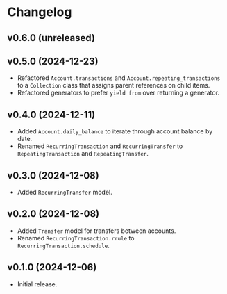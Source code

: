 # Changelog

## v0.6.0 (unreleased)

## v0.5.0 (2024-12-23)

- Refactored `Account.transactions` and `Account.repeating_transactions` to a
  `Collection` class that assigns parent references on child items.
- Refactored generators to prefer `yield from` over returning a generator.

## v0.4.0 (2024-12-11)

- Added `Account.daily_balance` to iterate through account balance by date.
- Renamed `RecurringTransaction` and `RecurringTransfer` to
  `RepeatingTransaction` and `RepeatingTransfer`.

## v0.3.0 (2024-12-08)

- Added `RecurringTransfer` model.

## v0.2.0 (2024-12-08)

- Added `Transfer` model for transfers between accounts.
- Renamed `RecurringTransaction.rrule` to `RecurringTransaction.schedule`.

## v0.1.0 (2024-12-06)

- Initial release.

